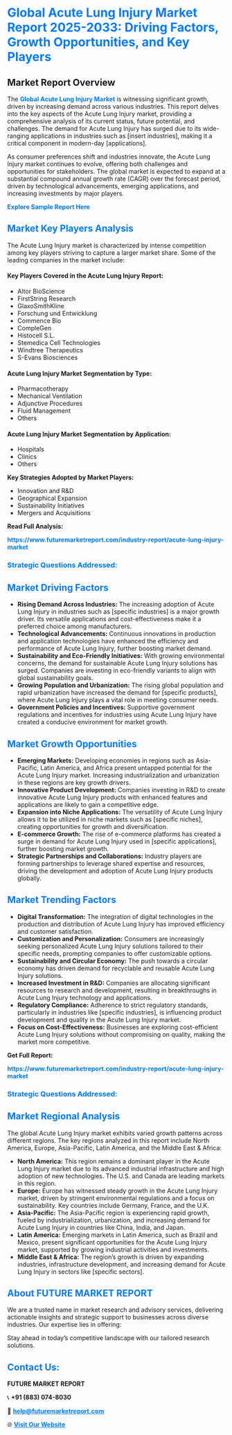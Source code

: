 <h1 style="color: #007BFF;">Global Acute Lung Injury Market Report 2025-2033: Driving Factors, Growth Opportunities, and Key Players</h1>

<section id="overview">
<h2>Market Report Overview</h2>
<p>The <a href="https://www.futuremarketreport.com/industry-report/acute-lung-injury-market" style="color: #007BFF; text-decoration: none;"><strong>Global Acute Lung Injury Market</strong></a> is witnessing significant growth, driven by increasing demand across various industries. This report delves into the key aspects of the Acute Lung Injury market, providing a comprehensive analysis of its current status, future potential, and challenges. The demand for Acute Lung Injury has surged due to its wide-ranging applications in industries such as [insert industries], making it a critical component in modern-day [applications].</p>
<p>As consumer preferences shift and industries innovate, the Acute Lung Injury market continues to evolve, offering both challenges and opportunities for stakeholders. The global market is expected to expand at a substantial compound annual growth rate (CAGR) over the forecast period, driven by technological advancements, emerging applications, and increasing investments by major players.</p>
</section>

<section id="overview">
<p><a href="https://www.futuremarketreport.com/request-sample/reportId=103263" style="color: #007BFF; text-decoration: none;"><strong>Explore Sample Report Here</strong></a></p>
</section>

<section id="key-players">
<h2 style="color: #007BFF;">Market Key Players Analysis</h2>
<p>The Acute Lung Injury market is characterized by intense competition among key players striving to capture a larger market share. Some of the leading companies in the market include:</p>
<h4>Key Players Covered in the Acute Lung Injury Report:</h4>
<ul><li>Altor BioScience</li><li>FirstString Research</li><li>GlaxoSmithKline</li><li>Forschung und Entwicklung</li><li>Commence Bio</li><li>CompleGen</li><li>Histocell S.L.</li><li>Stemedica Cell Technologies</li><li>Windtree Therapeutics</li><li>S-Evans Biosciences</li></ul>
<h4>Acute Lung Injury Market Segmentation by Type:</h4>
<ul><li>Pharmacotherapy</li><li>Mechanical Ventilation</li><li>Adjunctive Procedures</li><li>Fluid Management</li><li>Others</li></ul>

<h4>Acute Lung Injury Market Segmentation by Application:</h4>
<ul><li>Hospitals</li><li>Clinics</li><li>Others</li></ul>
<p><strong>Key Strategies Adopted by Market Players:</strong></p>
<ul>
<li>Innovation and R&D</li>
<li>Geographical Expansion</li>
<li>Sustainability Initiatives</li>
<li>Mergers and Acquisitions</li>
</ul>
</section>

<section>
<p><strong>Read Full Analysis: </strong></p><a href="https://www.futuremarketreport.com/industry-report/acute-lung-injury-market" style="color: #007BFF; text-decoration: none;"><strong>https://www.futuremarketreport.com/industry-report/acute-lung-injury-market</strong></a>
<h3 style="color: #007BFF;">Strategic Questions Addressed:</h3>
</section>

<section id="driving-factors">
<h2 style="color: #007BFF;">Market Driving Factors</h2>
<ul>
<li><strong>Rising Demand Across Industries:</strong> The increasing adoption of Acute Lung Injury in industries such as [specific industries] is a major growth driver. Its versatile applications and cost-effectiveness make it a preferred choice among manufacturers.</li>
<li><strong>Technological Advancements:</strong> Continuous innovations in production and application technologies have enhanced the efficiency and performance of Acute Lung Injury, further boosting market demand.</li>
<li><strong>Sustainability and Eco-Friendly Initiatives:</strong> With growing environmental concerns, the demand for sustainable Acute Lung Injury solutions has surged. Companies are investing in eco-friendly variants to align with global sustainability goals.</li>
<li><strong>Growing Population and Urbanization:</strong> The rising global population and rapid urbanization have increased the demand for [specific products], where Acute Lung Injury plays a vital role in meeting consumer needs.</li>
<li><strong>Government Policies and Incentives:</strong> Supportive government regulations and incentives for industries using Acute Lung Injury have created a conducive environment for market growth.</li>
</ul>
</section>

<section id="growth-opportunities">
<h2 style="color: #007BFF;">Market Growth Opportunities</h2>
<ul>
<li><strong>Emerging Markets:</strong> Developing economies in regions such as Asia-Pacific, Latin America, and Africa present untapped potential for the Acute Lung Injury market. Increasing industrialization and urbanization in these regions are key growth drivers.</li>
<li><strong>Innovative Product Development:</strong> Companies investing in R&D to create innovative Acute Lung Injury products with enhanced features and applications are likely to gain a competitive edge.</li>
<li><strong>Expansion into Niche Applications:</strong> The versatility of Acute Lung Injury allows it to be utilized in niche markets such as [specific niches], creating opportunities for growth and diversification.</li>
<li><strong>E-commerce Growth:</strong> The rise of e-commerce platforms has created a surge in demand for Acute Lung Injury used in [specific applications], further boosting market growth.</li>
<li><strong>Strategic Partnerships and Collaborations:</strong> Industry players are forming partnerships to leverage shared expertise and resources, driving the development and adoption of Acute Lung Injury products globally.</li>
</ul>
</section>

<section id="trending-factors">
<h2 style="color: #007BFF;">Market Trending Factors</h2>
<ul>
<li><strong>Digital Transformation:</strong> The integration of digital technologies in the production and distribution of Acute Lung Injury has improved efficiency and customer satisfaction.</li>
<li><strong>Customization and Personalization:</strong> Consumers are increasingly seeking personalized Acute Lung Injury solutions tailored to their specific needs, prompting companies to offer customizable options.</li>
<li><strong>Sustainability and Circular Economy:</strong> The push towards a circular economy has driven demand for recyclable and reusable Acute Lung Injury solutions.</li>
<li><strong>Increased Investment in R&D:</strong> Companies are allocating significant resources to research and development, resulting in breakthroughs in Acute Lung Injury technology and applications.</li>
<li><strong>Regulatory Compliance:</strong> Adherence to strict regulatory standards, particularly in industries like [specific industries], is influencing product development and quality in the Acute Lung Injury market.</li>
<li><strong>Focus on Cost-Effectiveness:</strong> Businesses are exploring cost-efficient Acute Lung Injury solutions without compromising on quality, making the market more competitive.</li>
</ul>
</section>

<section>
<p><strong>Get Full Report: </strong></p><a href="https://www.futuremarketreport.com/industry-report/acute-lung-injury-market" style="color: #007BFF; text-decoration: none;"><strong>https://www.futuremarketreport.com/industry-report/acute-lung-injury-market</strong></a>
<h3 style="color: #007BFF;">Strategic Questions Addressed:</h3>
</section>


<section id="regional-analysis">
<h2 style="color: #007BFF;">Market Regional Analysis</h2>
<p>The global Acute Lung Injury market exhibits varied growth patterns across different regions. The key regions analyzed in this report include North America, Europe, Asia-Pacific, Latin America, and the Middle East & Africa:</p>
<ul>
<li><strong>North America:</strong> This region remains a dominant player in the Acute Lung Injury market due to its advanced industrial infrastructure and high adoption of new technologies. The U.S. and Canada are leading markets in this region.</li>
<li><strong>Europe:</strong> Europe has witnessed steady growth in the Acute Lung Injury market, driven by stringent environmental regulations and a focus on sustainability. Key countries include Germany, France, and the U.K.</li>
<li><strong>Asia-Pacific:</strong> The Asia-Pacific region is experiencing rapid growth, fueled by industrialization, urbanization, and increasing demand for Acute Lung Injury in countries like China, India, and Japan.</li>
<li><strong>Latin America:</strong> Emerging markets in Latin America, such as Brazil and Mexico, present significant opportunities for the Acute Lung Injury market, supported by growing industrial activities and investments.</li>
<li><strong>Middle East & Africa:</strong> The region’s growth is driven by expanding industries, infrastructure development, and increasing demand for Acute Lung Injury in sectors like [specific sectors].</li>
</ul>
</section>

<footer>
<h2 style="color: #007BFF;">About FUTURE MARKET REPORT</h2>
<p>We are a trusted name in market research and advisory services, delivering actionable insights and strategic support to businesses across diverse industries. Our expertise lies in offering:</p>

<p>Stay ahead in today’s competitive landscape with our tailored research solutions.</p>

<h2 style="color: #007BFF;">Contact Us:</h2>
<p><strong>FUTURE MARKET REPORT</strong></p>
<p>📞 <strong>+91 (883) 074-8030</strong></p>
<p>📧 <strong><a href="mailto:help@futuremarketreport.com" style="color: #007BFF;">help@futuremarketreport.com</a></strong></p>
<p>🌐 <strong><a href="https://www.futuremarketreport.com/" style="color: #007BFF;">Visit Our Website</a></strong></p>
</footer>